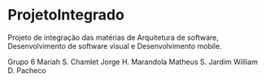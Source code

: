 # ProjetoIntegrado
Projeto de integração das matérias de Arquitetura de software, Desenvolvimento de software visual e Desenvolvimento mobile.

Grupo 6
Mariah S. Chamlet
Jorge H. Marandola
Matheus S. Jardim
William D. Pacheco
